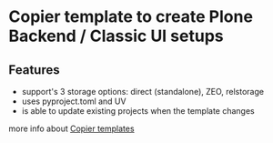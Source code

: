 # Copier template to create Plone Backend / Classic UI setups

## Features

- support's 3 storage options: direct (standalone), ZEO, relstorage
- uses pyproject.toml and UV
- is able to update existing projects when the template changes

more info about [Copier templates](https://copier.readthedocs.io/en/stable/)